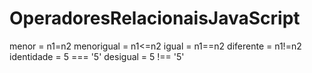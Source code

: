 # OperadoresRelacionaisJavaScript
menor = n1<n2
maiorigual = n1>=n2
menorigual = n1<=n2
igual = n1==n2
diferente = n1!=n2
identidade = 5 === '5'
desigual = 5 !== '5'
